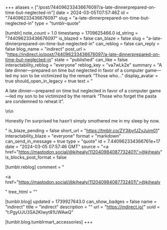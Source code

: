 +++
aliases = ["/post/744096233436676097/a-late-dinnerprepared-on-time-but-neglected-in"]
date = 2024-03-05T07:57:46Z
id = "744096233436676097"
slug = "a-late-dinnerprepared-on-time-but-neglected-in"
type = "tumblr-quote"

[tumblr]
note_count = 1.0
timestamp = 1709625466.0
id_string = "744096233436676097"
is_blazed = false
can_blaze = false
slug = "a-late-dinnerprepared-on-time-but-neglected-in"
can_reblog = false
can_reply = false
blog_name = "indirect"
post_url = "https://indirect.io/post/744096233436676097/a-late-dinnerprepared-on-time-but-neglected-in"
state = "published"
can_like = false
interactability_reblog = "everyone"
reblog_key = "va7wLk2e"
summary = "A late dinner—prepared on time but neglected in favor of a computer game—led my son to be victimized by the remark “Those who..."
display_avatar = true
should_open_in_legacy = true
text = "<p>A late dinner—prepared on time but neglected in favor of a computer game—led my son to be victimized by the remark “Those who forget the pasta are condemned to reheat it”.</p>\n\n<p>Honestly I’m surprised he hasn’t simply smothered me in my sleep by now.</p>"
is_blaze_pending = false
short_url = "https://tmblr.co/ZY3jbyfJZvJuim01"
interactability_blaze = "everyone"
format = "markdown"
can_send_in_message = true
type = "quote"
id = 7.440962334366761e+17
date = "2024-03-05 07:57:46 GMT"
source = "<a href=\"https://mastodon.social/@kjhealy/112040984087732401\">@kjhealy</a>"
is_blocks_post_format = false

[tumblr.reblog]
comment = "<p><a href=\"https://mastodon.social/@kjhealy/112040984087732401\">@kjhealy</a></p>"
tree_html = ""

[tumblr.blog]
updated = 1739927643.0
can_show_badges = false
name = "indirect"
title = "indirect"
description = ""
url = "https://indirect.io/"
uuid = "t:PgyUJU3SA2Klwyt81UWAwQ"

[tumblr.blog.tumblrmart_accessories]
+++
